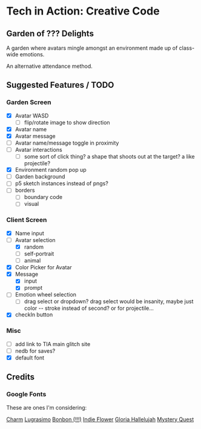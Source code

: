 # Tech in Action: Creative Code

## Garden of ??? Delights

A garden where avatars mingle amongst an environment made up of class-wide emotions.

An alternative attendance method.

## Suggested Features / TODO

### Garden Screen

- [X] Avatar WASD
  - [ ] flip/rotate image to show direction
- [X] Avatar name
- [X] Avatar message
- [ ] Avatar name/message toggle in proximity
- [ ] Avatar interactions
  - [ ] some sort of click thing? a shape that shoots out at the target? a like projectile?
- [X] Environment random pop up
- [ ] Garden background
- [ ] p5 sketch instances instead of pngs?
- [ ] borders
  - [ ] boundary code
  - [ ] visual

### Client Screen

- [X] Name input
- [ ] Avatar selection
  - [X] random
  - [ ] self-portrait
  - [ ] animal
- [X] Color Picker for Avatar
- [X] Message
  - [X] input
  - [X] prompt
- [ ] Emotion wheel selection
  - [ ] drag select or dropdown? drag select would be insanity, maybe just color -- stroke instead of second? or for projectile...
- [X] checkIn button

### Misc

- [ ] add link to TIA main glitch site
- [ ] nedb for saves?
- [X] default font

## Credits

### Google Fonts

These are ones I'm considering:

[Charm](https://fonts.google.com/specimen/Charm?categoryFilters=Calligraphy:%2FScript%2FFormal)
[Lugrasimo](https://fonts.google.com/specimen/Lugrasimo?categoryFilters=Calligraphy:%2FScript%2FFormal)
[Bonbon (!!!)](https://fonts.google.com/specimen/Bonbon?categoryFilters=Appearance:%2FTheme%2FWacky)
[Indie Flower](https://fonts.google.com/specimen/Indie+Flower?query=flower)
[Gloria Hallelujah](https://fonts.google.com/specimen/Gloria+Hallelujah?categoryFilters=Calligraphy:%2FScript%2FInformal)
[Mystery Quest](https://fonts.google.com/specimen/Mystery+Quest?categoryFilters=Appearance:%2FTheme%2FWacky)
